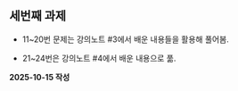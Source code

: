 ## 세번째 과제

* 11~20번 문제는 강의노트 #3에서 배운 내용들을 활용해 풀어봄.

* 21~24번은 강의노트 #4에서 배운 내용으로 풂.

**2025-10-15 작성**
